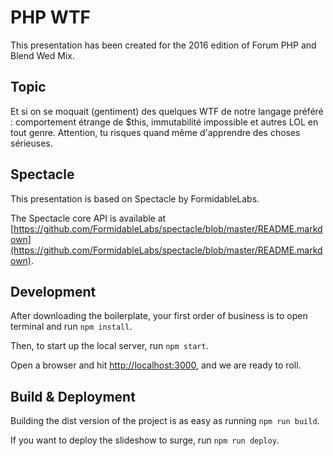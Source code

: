 # PHP WTF

This presentation has been created for the 2016 edition of Forum PHP and Blend Wed Mix.

## Topic

Et si on se moquait (gentiment) des quelques WTF de notre langage préféré : comportement étrange de $this, immutabilité impossible et autres LOL en tout genre. Attention, tu risques quand même d'apprendre des choses sérieuses.

## Spectacle

This presentation is based on Spectacle by FormidableLabs.

The Spectacle core API is available at [https://github.com/FormidableLabs/spectacle/blob/master/README.markdown](https://github.com/FormidableLabs/spectacle/blob/master/README.markdown).

## Development

After downloading the boilerplate, your first order of business is to open terminal and run `npm install`.

Then, to start up the local server, run `npm start`.

Open a browser and hit [http://localhost:3000](http://localhost:3000), and we are ready to roll.

## Build & Deployment

Building the dist version of the project is as easy as running `npm run build`.

If you want to deploy the slideshow to surge, run `npm run deploy`.
